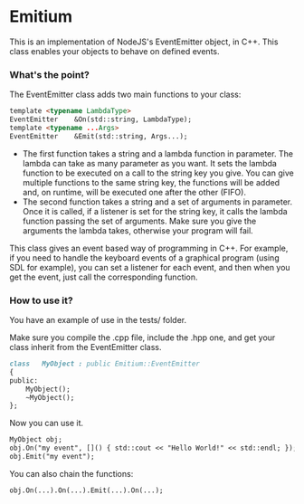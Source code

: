 # Emitium
This is an implementation of NodeJS's EventEmitter object, in C++. This class enables your objects to behave on defined events.

### What's the point?
The EventEmitter class adds two main functions to your class:
```markdown
template <typename LambdaType>
EventEmitter	&On(std::string, LambdaType);
template <typename ...Args>
EventEmitter	&Emit(std::string, Args...);
```
* The first function takes a string and a lambda function in parameter. The lambda can take as many parameter as you want. It sets the lambda function to be executed on a call to the string key you give. You can give multiple functions to the same string key, the functions will be added and, on runtime, will be executed one after the other (FIFO).
* The second function takes a string and a set of arguments in parameter. Once it is called, if a listener is set for the string key, it calls the lambda function passing the set of arguments. Make sure you give the arguments the lambda takes, otherwise your program will fail.

This class gives an event based way of programming in C++. For example, if you need to handle the keyboard events of a graphical program (using SDL for example), you can set a listener for each event, and then when you get the event, just call the corresponding function.

### How to use it?
You have an example of use in the tests/ folder.

Make sure you compile the .cpp file, include the .hpp one, and get your class inherit from the EventEmitter class.
```markdown
class   MyObject : public Emitium::EventEmitter
{
public:
	MyObject();
	~MyObject();
};
```
Now you can use it.
```markdown
MyObject obj;
obj.On("my event", []() { std::cout << "Hello World!" << std::endl; });
obj.Emit("my event");
```
You can also chain the functions:
```markdown
obj.On(...).On(...).Emit(...).On(...);
```